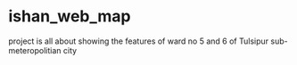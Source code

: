 # ishan_web_map
project is all about showing the features of ward no 5 and 6 of Tulsipur sub-meteropolitian city
